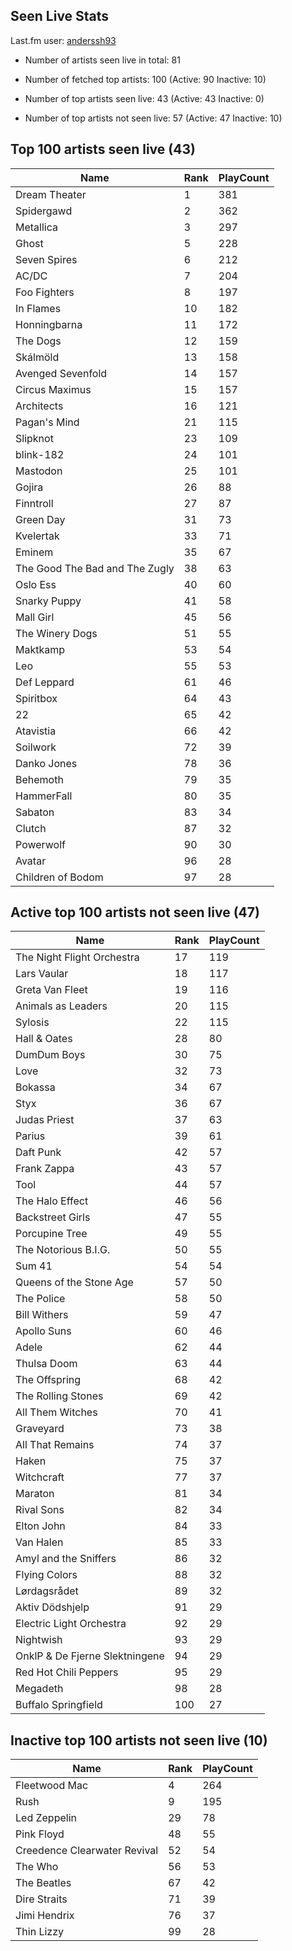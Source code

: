 ## Seen Live Stats

Last.fm user: [anderssh93](https://www.last.fm/user/anderssh93)

- Number of artists seen live in total: 81

- Number of fetched top artists: 100 (Active: 90 Inactive: 10)

- Number of top artists seen live: 43 (Active: 43 Inactive: 0)

- Number of top artists not seen live: 57 (Active: 47 Inactive: 10)

## Top 100 artists seen live (43)

Name                           | Rank | PlayCount
------------------------------ | ---- | ---------
Dream Theater                  | 1    | 381      
Spidergawd                     | 2    | 362      
Metallica                      | 3    | 297      
Ghost                          | 5    | 228      
Seven Spires                   | 6    | 212      
AC/DC                          | 7    | 204      
Foo Fighters                   | 8    | 197      
In Flames                      | 10   | 182      
Honningbarna                   | 11   | 172      
The Dogs                       | 12   | 159      
Skálmöld                       | 13   | 158      
Avenged Sevenfold              | 14   | 157      
Circus Maximus                 | 15   | 157      
Architects                     | 16   | 121      
Pagan's Mind                   | 21   | 115      
Slipknot                       | 23   | 109      
blink-182                      | 24   | 101      
Mastodon                       | 25   | 101      
Gojira                         | 26   | 88       
Finntroll                      | 27   | 87       
Green Day                      | 31   | 73       
Kvelertak                      | 33   | 71       
Eminem                         | 35   | 67       
The Good The Bad and The Zugly | 38   | 63       
Oslo Ess                       | 40   | 60       
Snarky Puppy                   | 41   | 58       
Mall Girl                      | 45   | 56       
The Winery Dogs                | 51   | 55       
Maktkamp                       | 53   | 54       
Leo                            | 55   | 53       
Def Leppard                    | 61   | 46       
Spiritbox                      | 64   | 43       
22                             | 65   | 42       
Atavistia                      | 66   | 42       
Soilwork                       | 72   | 39       
Danko Jones                    | 78   | 36       
Behemoth                       | 79   | 35       
HammerFall                     | 80   | 35       
Sabaton                        | 83   | 34       
Clutch                         | 87   | 32       
Powerwolf                      | 90   | 30       
Avatar                         | 96   | 28       
Children of Bodom              | 97   | 28       

## Active top 100 artists not seen live (47)

Name                           | Rank | PlayCount
------------------------------ | ---- | ---------
The Night Flight Orchestra     | 17   | 119      
Lars Vaular                    | 18   | 117      
Greta Van Fleet                | 19   | 116      
Animals as Leaders             | 20   | 115      
Sylosis                        | 22   | 115      
Hall & Oates                   | 28   | 80       
DumDum Boys                    | 30   | 75       
Love                           | 32   | 73       
Bokassa                        | 34   | 67       
Styx                           | 36   | 67       
Judas Priest                   | 37   | 63       
Parius                         | 39   | 61       
Daft Punk                      | 42   | 57       
Frank Zappa                    | 43   | 57       
Tool                           | 44   | 57       
The Halo Effect                | 46   | 56       
Backstreet Girls               | 47   | 55       
Porcupine Tree                 | 49   | 55       
The Notorious B.I.G.           | 50   | 55       
Sum 41                         | 54   | 54       
Queens of the Stone Age        | 57   | 50       
The Police                     | 58   | 50       
Bill Withers                   | 59   | 47       
Apollo Suns                    | 60   | 46       
Adele                          | 62   | 44       
Thulsa Doom                    | 63   | 44       
The Offspring                  | 68   | 42       
The Rolling Stones             | 69   | 42       
All Them Witches               | 70   | 41       
Graveyard                      | 73   | 38       
All That Remains               | 74   | 37       
Haken                          | 75   | 37       
Witchcraft                     | 77   | 37       
Maraton                        | 81   | 34       
Rival Sons                     | 82   | 34       
Elton John                     | 84   | 33       
Van Halen                      | 85   | 33       
Amyl and the Sniffers          | 86   | 32       
Flying Colors                  | 88   | 32       
Lørdagsrådet                   | 89   | 32       
Aktiv Dödshjelp                | 91   | 29       
Electric Light Orchestra       | 92   | 29       
Nightwish                      | 93   | 29       
OnklP & De Fjerne Slektningene | 94   | 29       
Red Hot Chili Peppers          | 95   | 29       
Megadeth                       | 98   | 28       
Buffalo Springfield            | 100  | 27       

## Inactive top 100 artists not seen live (10)

Name                         | Rank | PlayCount
---------------------------- | ---- | ---------
Fleetwood Mac                | 4    | 264      
Rush                         | 9    | 195      
Led Zeppelin                 | 29   | 78       
Pink Floyd                   | 48   | 55       
Creedence Clearwater Revival | 52   | 54       
The Who                      | 56   | 53       
The Beatles                  | 67   | 42       
Dire Straits                 | 71   | 39       
Jimi Hendrix                 | 76   | 37       
Thin Lizzy                   | 99   | 28       
